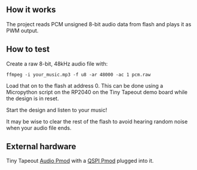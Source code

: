 <!---

This file is used to generate your project datasheet. Please fill in the information below and delete any unused
sections.

You can also include images in this folder and reference them in the markdown. Each image must be less than
512 kb in size, and the combined size of all images must be less than 1 MB.
-->

## How it works

The project reads PCM unsigned 8-bit audio data from flash and plays it as PWM output.

## How to test

Create a raw 8-bit, 48kHz audio file with:

    ffmpeg -i your_music.mp3 -f u8 -ar 48000 -ac 1 pcm.raw

Load that on to the flash at address 0.  This can be done using a Micropython script on the RP2040 on the Tiny Tapeout demo board while the design is in reset.

Start the design and listen to your music!

It may be wise to clear the rest of the flash to avoid hearing random noise when your audio file ends.

## External hardware

Tiny Tapeout [Audio Pmod](https://github.com/MichaelBell/tt-audio-pmod) with a [QSPI Pmod](https://github.com/mole99/qspi-pmod) plugged into it.
